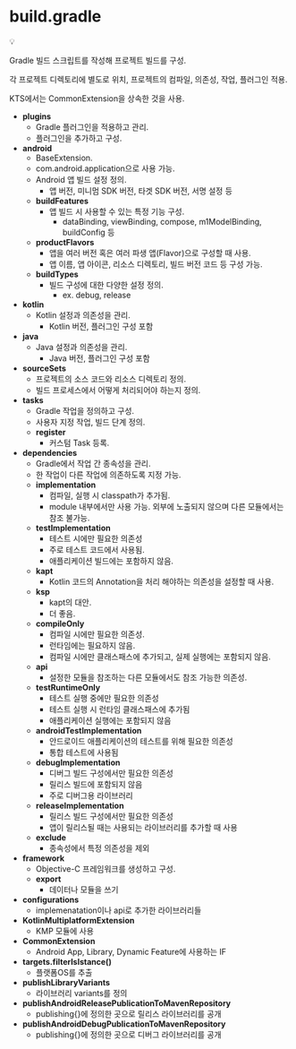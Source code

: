 # build.gradle

<aside>
💡

Gradle 빌드 스크립트를 작성해 프로젝트 빌드를 구성.

각 프로젝트 디렉토리에 별도로 위치, 프로젝트의 컴파일, 의존성, 작업, 플러그인 적용.

KTS에서는 CommonExtension을 상속한 것을 사용.

</aside>

- **plugins**
    - Gradle 플러그인을 적용하고 관리.
    - 플러그인을 추가하고 구성.
- **android**
    - BaseExtension.
    - com.android.application으로 사용 가능.
    - Android 앱 빌드 설정 정의.
        - 앱 버전, 미니멈 SDK 버전, 타겟 SDK 버전, 서명 설정 등
    - **buildFeatures**
        - 앱 빌드 시 사용할 수 있는 특정 기능 구성.
            - dataBinding, viewBinding, compose, m1ModelBinding, buildConfig 등
    - **productFlavors**
        - 앱을 여러 버전 혹은 여러 파생 앱(Flavor)으로 구성할 때 사용.
        - 앱 이름, 앱 아이콘, 리소스 디렉토리, 빌드 버전 코드 등 구성 가능.
    - **buildTypes**
        - 빌드 구성에 대한 다양한 설정 정의.
            - ex. debug, release
- **kotlin**
    - Kotlin 설정과 의존성을 관리.
        - Kotlin 버전, 플러그인 구성 포함
- **java**
    - Java 설정과 의존성을 관리.
        - Java 버전, 플러그인 구성 포함
- **sourceSets**
    - 프로젝트의 소스 코드와 리소스 디렉토리 정의.
    - 빌드 프로세스에서 어떻게 처리되어야 하는지 정의.
- **tasks**
    - Gradle 작업을 정의하고 구성.
    - 사용자 지정 작업, 빌드 단계 정의.
    - **register**
        - 커스텀 Task 등록.
- **dependencies**
    - Gradle에서 작업 간 종속성을 관리.
    - 한 작업이 다른 작업에 의존하도록 지정 가능.
    - **implementation**
        - 컴파일, 실행 시 classpath가 추가됨.
        - module 내부에서만 사용 가능. 외부에 노출되지 않으며 다른 모듈에서는 참조 불가능.
    - **testImplementation**
        - 테스트 시에만 필요한 의존성
        - 주로 테스트 코드에서 사용됨.
        - 애플리케이션 빌드에는 포함하지 않음.
    - **kapt**
        - Kotlin 코드의 Annotation을 처리 해야하는 의존성을 설정할 때 사용.
    - **ksp**
        - kapt의 대안.
        - 더 좋음.
    - **compileOnly**
        - 컴파일 시에만 필요한 의존성.
        - 런타임에는 필요하지 않음.
        - 컴파일 시에만 클래스패스에 추가되고, 실제 실행에는 포함되지 않음.
    - **api**
        - 설정한 모듈을 참조하는 다른 모듈에서도 참조 가능한 의존성.
    - **testRuntimeOnly**
        - 테스트 실행 중에만 필요한 의존성
        - 테스트 실행 시 런타임 클래스패스에 추가됨
        - 애플리케이션 실행에는 포함되지 않음
    - **androidTestImplementation**
        - 안드로이드 애플리케이션의 테스트를 위해 필요한 의존성
        - 통합 테스트에 사용됨
    - **debugImplementation**
        - 디버그 빌드 구성에서만 필요한 의존성
        - 릴리스 빌드에 포함되지 않음
        - 주로 디버그용 라이브러리
    - **releaseImplementation**
        - 릴리스 빌드 구성에서만 필요한 의존성
        - 앱이 릴리스될 때는 사용되는 라이브러리를 추가할 때 사용
    - **exclude**
        - 종속성에서 특정 의존성을 제외
- **framework**
    - Objective-C 프레임워크를 생성하고 구성.
    - **export**
        - 데이터나 모듈을 쓰기
- **configurations**
    - implemenatation이나 api로 추가한 라이브러리들
- **KotlinMultiplatformExtension**
    - KMP 모듈에 사용
- **CommonExtension**
    - Android App, Library, Dynamic Feature에 사용하는 IF
- **targets.filterIsIstance<KotlinNativeTarget>()**
    - 플랫폼OS를 추출
- **publishLibraryVariants**
    - 라이브러리 variants를 정의
- **publishAndroidReleasePublicationToMavenRepository**
    - publishing{}에 정의한 곳으로 릴리스 라이브러리를 공개
- **publishAndroidDebugPublicationToMavenRepository**
    - publishing{}에 정의한 곳으로 디버그 라이브러리를 공개